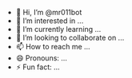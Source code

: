 - 👋 Hi, I’m @mr011bot
- 👀 I’m interested in ...
- 🌱 I’m currently learning ...
- 💞️ I’m looking to collaborate on ...
- 📫 How to reach me ...
- 😄 Pronouns: ...
- ⚡ Fun fact: ...

<!---
mr011bot/mr011bot is a ✨ special ✨ repository because its `README.md` (this file) appears on your GitHub profile.
You can click the Preview link to take a look at your changes.
--->
